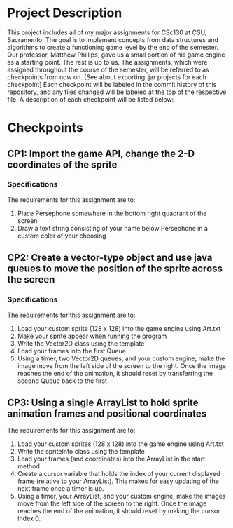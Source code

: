 # Project Description

This project includes all of my major assignments for CSc130 at CSU, Sacramento. The goal is to implement concepts from data structures and algorithms to create a functioning game level by the end of the semester. Our professor, Matthew Phillips, gave us a small portion of his game engine as a starting point. The rest is up to us. The assignments, which were assigned throughout the course of the semester, will be referred to as checkpoints from now on. [See about exporting .jar projects for each checkpoint] Each checkpoint will be labeled in the commit history of this repository, and any files changed will be labeled at the top of the respective file. A description of each checkpoint will be listed below:
 
# Checkpoints

## CP1: Import the game API, change the 2-D coordinates of the sprite
### Specifications
  The requirements for this assignment are to:
  1. Place Persephone somewhere in the bottom right quadrant of the screen
  2. Draw a text string consisting of your name below Persephone in a custom color of your choosing


## CP2: Create a vector-type object and use java queues to move the position of the sprite across the screen
### Specifications
  The requirements for this assignment are to:
  1. Load your custom sprite (128 x 128) into the game engine using Art.txt
  2. Make your sprite appear when running the program
  3. Write the Vector2D class using the template
  4. Load your frames into the first Queue
  5. Using a timer, two Vector2D queues, and your custom engine, make the image move from the left side of the screen to the right. Once the image reaches the end of the 
       animation, it should reset by transferring the second Queue back to the first

## CP3: Using a single ArrayList to hold sprite animation frames and positional coordinates
 The requirements for this assignment are to:
 1. Load your custom sprites (128 x 128) into the game engine using Art.txt
 2. Write the spriteInfo class using the template
 3. Load your frames (and coordinates) into the ArrayList in the start method
 4. Create a cursor variable that holds the index of your current displayed frame (relative to your ArrayList). This makes for easy updating of the next frame once a timer is up.
 5. Using a timer, your ArrayList, and your custom engine, make the images move from the left side of the screen to the right. Once the image reaches the end of the animation, it should reset by making the cursor index 0.

 
